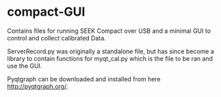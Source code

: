 # compact-GUI

Contains files for running SEEK Compact over USB and a minimal GUI to control and collect calibrated Data. 

ServerRecord.py was originally a standalone file, but has since become a library to contain functions for myqt_cal.py which is the file to be ran and use the GUI.

Pyqtgraph can be downloaded and installed from here http://pyqtgraph.org/.
